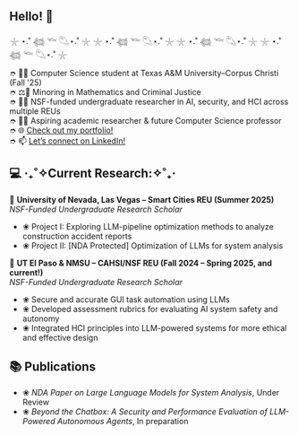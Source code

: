 ## Hello! 👋  
𓇼 ⋆.˚ 𓆉 𓆝 𓆡⋆.˚ 𓇼 𓇼 ⋆.˚ 𓆉 𓆝 𓆡⋆.˚ 𓇼 𓇼 ⋆.˚ 𓆉 𓆝 𓆡⋆.˚ 𓇼 𓇼 ⋆.˚ 𓆉 𓆝 𓆡⋆.˚ 𓇼  

➮ 👩‍🎓 Computer Science student at Texas A&M University–Corpus Christi (Fall '25)  
➮ ⚖️🔢 Minoring in Mathematics and Criminal Justice  
➮ 👩‍🔬 NSF-funded undergraduate researcher in AI, security, and HCI across multiple REUs  
➮ 👩‍🏫 Aspiring academic researcher & future Computer Science professor  
➮ 🌐 [Check out my portfolio!](https://www.malakmahdy.com/)  
➮ 📫 [Let’s connect on LinkedIn!](https://www.linkedin.com/in/malak-mahdy/)  

## 💻 ‎‧₊˚✧Current Research:✧˚₊‧  

📍 **University of Nevada, Las Vegas – Smart Cities REU (Summer 2025)**  
*NSF-Funded Undergraduate Research Scholar*  
- ❀ Project I: Exploring LLM-pipeline optimization methods to analyze construction accident reports  
- ❀ Project II: [NDA Protected] Optimization of LLMs for system analysis  

📍 **UT El Paso & NMSU – CAHSI/NSF REU (Fall 2024 – Spring 2025, and current!)**  
*NSF-Funded Undergraduate Research Scholar*  
- ❀ Secure and accurate GUI task automation using LLMs  
- ❀ Developed assessment rubrics for evaluating AI system safety and autonomy  
- ❀ Integrated HCI principles into LLM-powered systems for more ethical and effective design  

## 📚 Publications  
- ❀ *NDA Paper on Large Language Models for System Analysis*, Under Review  
- ❀ *Beyond the Chatbox: A Security and Performance Evaluation of LLM-Powered Autonomous Agents*, In preparation  
